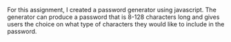 For this assignment, I created a password generator using javascript. The generator can produce a password that is 8-128 characters long and gives users the choice on what type of characters they would like to include in the password.